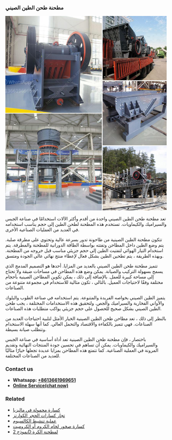<h3>مطحنة طحن الطين الصيني</h3><img src='1701854112.jpg' alt=''><p>تعد مطحنة طحن الطين الصيني واحدة من أقدم وأكثر الآلات استخدامًا في صناعة الجبس والسيراميك والكيماويات. تستخدم هذه المطحنة لطحن الطين إلى حجم يناسب استخدامه في العديد من العمليات الصناعية الأخرى.</p><p>تتكون مطحنة الطين الصينية من طاحونة تدور بسرعة عالية وتحتوي على مطرقة صلبة. يتم وضع الطين داخل المطاحن وتفتته بواسطة الطاقة الدورانية للمطحنة والمطرقة. يتم استخدام التيار الهوائي لتفتيت الطين إلى حجم جزيئي مناسب قبل خروجه من المطحنة. وبهذه الطريقة ، يتم تطحين الطين بشكل فعال لإعطاء منتج نهائي عالي الجودة ومتسق.</p><p>تتميز مطحنة طحن الطين الصيني بالعديد من المزايا. أحدها هو التصميم المدمج الذي يسمح بسهولة التركيب والصيانة. يمكن وضع هذه المطاحن في مساحات ضيقة ولا تحتاج إلى مساحة كبيرة للعمل. بالإضافة إلى ذلك ، يمكن تكوين المطاحن الصينية بأحجام مختلفة وفقًا لاحتياجات العميل. بالتالي ، تكون مثالية للاستخدام في مجموعة متنوعة من الصناعات.</p><p>يتميز الطين الصيني بخواصه الفريدة والمتنوعة. يتم استخدامه في صناعة الطوب والبلوك والأواني الفخارية والسيراميك والجص. ولتحقيق هذه الاستخدامات المختلفة ، يجب طحن الطين الصيني بشكل صحيح للحصول على حجم جزيئي يواكب متطلبات هذه الصناعات.</p><p>بالنظر إلى ذلك ، تعد مطاحن طحن الطين الصينية الخيار الأمثل لتلبية احتياجات العديد من الصناعات. فهي تتميز بالكفاءة والاقتصاد والتحمل العالي. كما أنها سهلة الاستخدام وتتطلب صيانة بسيطة.</p><p>باختصار ، فإن مطحنة طحن الطين الصينية تعد أداة أساسية في صناعة الجبس والسيراميك والكيماويات. يمكن أن تساهم في تحسين جودة المنتجات النهائية وتقديم المرونة في العملية الصناعية. كما تتمتع هذه المطاحن بمزايا عديدة تجعلها خيارًا مثاليًا للعديد من الصناعات المختلفة.</p><h3>Contact us</h3><ul><li><strong>Whatsapp:&nbsp;<a href="https://wa.me/8613661969651">+8613661969651</a></strong></li><li><a href="https://swt.shibang-china.com/?git&amp;zhl&amp;مطحنة طحن الطين الصيني"><strong>Online Service(chat now)</strong></a></li></ul><h3>Related</h3><ul><li><a href='كسارة محمولة في ماليزيا.md'>كسارة محمولة في ماليزيا</a></li><li><a href='تجار كسارات الحجر الكوارتز.md'>تجار كسارات الحجر الكوارتز</a></li><li><a href='عملية تنشيط الكالسيوم.md'>عملية تنشيط الكالسيوم</a></li><li><a href='كسارة صخور لخام الكروم أو الكروميت.md'>كسارة صخور لخام الكروم أو الكروميت</a></li><li><a href='نموذج 2D لمطحنة الكرة.md'>نموذج 2D لمطحنة الكرة</a></li></ul>